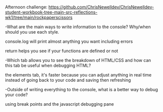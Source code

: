 Afternoon challenge: https://github.com/ChrisNewelldev/ChrisNewelldev-student-workbook-tree-main-src-reflections-wk1/tree/main/rockpaperscissors


-What are the main ways to write information to the console? Why/when should you use each style.

console.log will print almost anything you want including errors

return helps you see if your functions are defined or not

-Which tab allows you to see the breakdown of HTML/CSS and how can this tab be useful when debugging HTML?

the elements tab, it's faster because you can adjust anything in real time instead of going back to your code and saving then refreshing

-Outside of writing everything to the console, what is a better way to debug your code?

using break points and the javascript debugging pane
